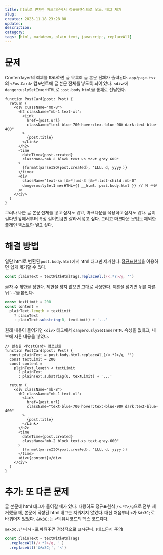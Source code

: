 ```yaml
---
title: html로 변환한 마크다운에서 정규표현식으로 html 태그 제거
slug:
created: 2023-11-18 23:28:00
updated:
description:
category:
tags: [html, markdown, plain text, javascript, replaceAll]
---
```


# 문제

Contentlayer의 예제를 따라하면 글 목록에 글 본문 전체가 출력된다. `app/page.tsx`의 `<PostCard>` 컴포넌트에 글 본문 전체를 넣도록 되어 있다. `<div>`에 `dangerouslySetInnerHTML`로 `post.body.html`을 통째로 전달한다.

```tsx
function PostCard(post: Post) {
  return (
    <div className="mb-8">
      <h2 className="mb-1 text-xl">
        <Link
          href={post.url}
          className="text-blue-700 hover:text-blue-900 dark:text-blue-400"
        >
          {post.title}
        </Link>
      </h2>
      <time
        dateTime={post.created}
        className="mb-2 block text-xs text-gray-600"
      >
        {format(parseISO(post.created), 'LLLL d, yyyy')}
      </time>
      <div
        className="text-sm [&>*]:mb-3 [&>*:last-child]:mb-0"
        dangerouslySetInnerHTML={{ __html: post.body.html }} // 이 부분
      />
    </div>
  )
}
```

그러나 나는 글 본문 전체를 넣고 싶지도 않고, 마크다운을 적용하고 싶지도 않다. 글이 길다면 앞에서부터 특정 길이만큼만 잘라서 넣고 싶다. 그리고 마크다운 문법도 제외한 플레인 텍스트만 넣고 싶다.

# 해결 방법

일단 html로 변환된 `post.body.html`에서 html 태그만 제거한다. [정규표현식][1]을 이용하면 쉽게 제거할 수 있다.

```ts
const plainText = textWithHtmlTags.replaceAll(/<.*?>/g, '')
```

글자 수 제한을 정한다. 제한을 넘지 않으면 그대로 사용한다. 제한을 넘기면 뒤를 자른 뒤 '...'을 붙인다.

```ts
const textLimit = 200
const content =
  plainText.length < textLimit
    ? plainText
    : plainText.substring(0, textLimit) + '...'
```

원래 내용이 들어가던 `<div>` 태그에서 `dangerouslySetInnerHTML` 속성을 없애고, 내부에 자른 내용을 넣었다.

```tsx
// 완성된 <PostCard> 컴포넌트
function PostCard(post: Post) {
  const plainText = post.body.html.replaceAll(/<.*?>/g, '')
  const textLimit = 200
  const content =
    plainText.length < textLimit
      ? plainText
      : plainText.substring(0, textLimit) + '...'

  return (
    <div className="mb-8">
      <h2 className="mb-1 text-xl">
        <Link
          href={post.url}
          className="text-blue-700 hover:text-blue-900 dark:text-blue-400"
        >
          {post.title}
        </Link>
      </h2>
      <time
        dateTime={post.created}
        className="mb-2 block text-xs text-gray-600"
      >
        {format(parseISO(post.created), 'LLLL d, yyyy')}
      </time>
      <div>{content}</div>
    </div>
  )
}
```

# 추가: 또 다른 문제

글 본문에 html 태그가 들어갈 때가 있다. 다행히도 정규표현식 `/<.*?>/g`으로 전부 제거했을 때, 본문에 작성된 html 태그는 지워지지 않았다. 대신 처음부터 `<`가 `&#x3C;`로 바뀌어져 있었다. [`&#x3C;`][2]는 `<`의 유니코드의 헥스 코드이다.

`&#x3C;`만 다시 `<`로 바꿔주면 정상적으로 표시된다. (대소문자 주의)

```ts
const plainText = textWithHtmlTags
  .replaceAll(/<.*?>/g, '')
  .replaceAll('&#x3C;', '<')
```

[1]: ## '정규표현식 설명글'
[2]: https://www.codetable.net/hex/3c 'unicode <'
